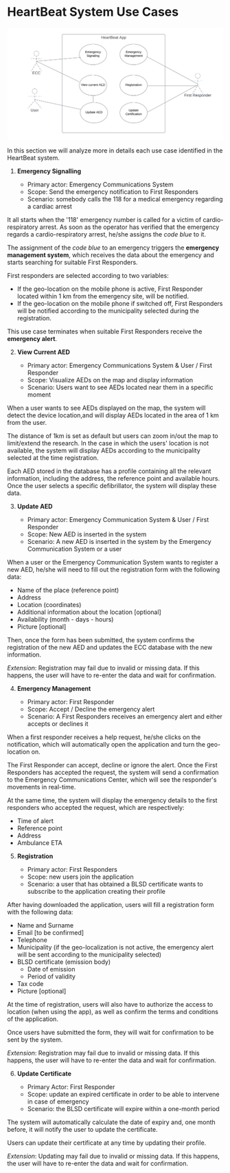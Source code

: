 # HeartBeat System Use Cases

![](use-case.png)

In this section we will analyze more in details each use case identified in the HeartBeat system.

1. **Emergency Signalling**

    - Primary actor: Emergency Communications System
    - Scope: Send the emergency notification to First Responders
    - Scenario: somebody calls the 118 for a medical emergency regarding a cardiac arrest

 It all starts when the '118' emergency number is called for a victim of cardio-respiratory arrest.
 As soon as the operator has verified that the emergency regards a cardio-respiratory arrest, he/she assigns the *code blue* to it.

 The assignment of the *code blue* to an emergency triggers the **emergency management system**, which receives the data about the emergency and starts searching for suitable First Responders.

 First responders are selected according to two variables:

 - If the geo-location on the mobile phone is active, First Responder located within 1 km from the emergency site, will be notified.
 - If the geo-location on the mobile phone if switched off, First Responders will be notified according to the municipality selected during the registration.

 This use case terminates when suitable First Responders receive the **emergency alert**.

 2. **View Current AED**

    - Primary actor: Emergency Communications System & User / First Responder
    - Scope: Visualize AEDs on the map and display information
    - Scenario: Users want to see AEDs located near them in a specific moment

When a user wants to see AEDs displayed on the map, the system will detect the device location,and will display AEDs located in the area of 1 km from the user.

The distance of 1km is set as default but users can zoom in/out the map to limit/extend the research.
In the case in which the users' location is not available, the system will display AEDs according to the municipality selected at the time registration.

Each AED stored in the database has a profile containing all the relevant information, including the address, the reference point and available hours.
Once the user selects a specific defibrillator, the system will display these data.

3. **Update AED**

    - Primary actor: Emergency Communication System & User / First Responder
    - Scope: New AED is inserted in the system
    - Scenario: A new AED is inserted in the system by the Emergency Communication System or a user

When a user or the Emergency Communication System wants to register a new AED, he/she will need to fill out the registration form with the following data:

- Name of the place (reference point)
- Address
- Location (coordinates)
- Additional information about the location [optional]
- Availability (month - days - hours)
- Picture [optional]

Then, once the form has been submitted, the system confirms the registration of the new AED and updates the ECC database with the new information.

*Extension*: Registration may fail due to invalid or missing data. If this happens, the user will have to re-enter the data and wait for confirmation.

4. **Emergency Management**

    - Primary actor: First Responder 
    - Scope: Accept / Decline the emergency alert
    - Scenario: A First Responders receives an emergency alert and either accepts or declines it

When a first responder receives a help request, he/she clicks on the notification, which will automatically open the application and turn the geo-location on.

The First Responder can accept, decline or ignore the alert.
Once the First Responders has accepted the request, the system will send a confirmation to the Emergency Communications Center, which will see the responder's movements in real-time.

At the same time, the system will display the emergency details to the first responders who accepted the request, which are respectively:

- Time of alert
- Reference point
- Address
- Ambulance ETA

5. **Registration**

    - Primary actor: First Responders
    - Scope: new users join the application
    - Scenario: a user that has obtained a BLSD certificate wants to subscribe to the application creating their profile

After having downloaded the application, users will fill a registration form with the following data:

- Name and Surname
- Email [to be confirmed]
- Telephone
- Municipality (if the geo-localization is not active, the emergency alert will be sent according to the municipality selected) 
- BLSD certificate (emission body)
    - Date of emission
    - Period of validity
- Tax code
- Picture [optional]

At the time of registration, users will also have to authorize the access to location (when using the app), as well as confirm the terms and conditions of the application.

Once users have submitted the form, they will wait for confirmation to be sent by the system.

*Extension*: Registration may fail due to invalid or missing data. If this happens, the user will have to re-enter the data and wait for confirmation.

6. **Update Certificate**

    - Primary Actor: First Responder
    - Scope: update an expired certificate in order to be able to intervene in case of emergency
    - Scenario: the BLSD certificate will expire within a one-month period

The system will automatically calculate the date of expiry and, one month before, it will notify the user to update the certificate.

Users can update their certificate at any time by updating their profile.

*Extension*: Updating may fail due to invalid or missing data. If this happens, the user will have to re-enter the data and wait for confirmation.





